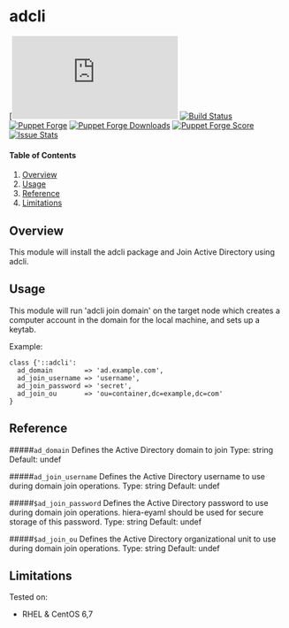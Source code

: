 # adcli

[![Project Home](https://www.freedesktop.org/software/realmd/adcli/adcli.html)
[![Build Status](https://travis-ci.org/acjohnson/puppet-adcli.svg)](https://travis-ci.org/acjohnson/puppet-adcli)
[![Puppet Forge](https://img.shields.io/puppetforge/v/acjohnson/adcli.svg)](https://forge.puppetlabs.com/acjohnson/adcli)
[![Puppet Forge Downloads](https://img.shields.io/puppetforge/dt/acjohnson/adcli.svg)](https://forge.puppetlabs.com/acjohnson/adcli)
[![Puppet Forge Score](https://img.shields.io/puppetforge/f/acjohnson/adcli.svg)](https://forge.puppetlabs.com/acjohnson/adcli/scores)
[![Issue Stats](http://issuestats.com/github/acjohnson/puppet-adcli/badge/pr?style=flat)](http://issuestats.com/github/acjohnson/puppet-adcli)

#### Table of Contents

1. [Overview](#overview)
2. [Usage](#usage)
3. [Reference](#reference)
4. [Limitations](#limitations)

## Overview

This module will install the adcli package and Join Active Directory using adcli.

## Usage

This module will run 'adcli join domain' on the target node which creates a computer account in the domain for the local machine, and sets up a keytab.

Example:

```puppet
class {'::adcli':
  ad_domain        => 'ad.example.com',
  ad_join_username => 'username',
  ad_join_password => 'secret',
  ad_join_ou       => 'ou=container,dc=example,dc=com'
}

```

## Reference

#####`ad_domain`
Defines the Active Directory domain to join
Type: string
Default: undef

#####`ad_join_username`
Defines the Active Directory username to use during domain join operations.
Type: string
Default: undef

#####`$ad_join_password`
Defines the Active Directory password to use during domain join operations. hiera-eyaml should be used for secure storage of this password.
Type: string
Default: undef

#####`$ad_join_ou`
Defines the Active Directory organizational unit to use during domain join operations.
Type: string
Default: undef

## Limitations

Tested on:
* RHEL & CentOS 6,7
